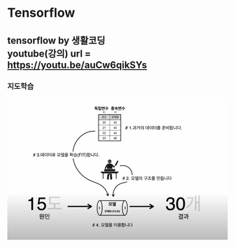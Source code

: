 # Tensorflow
tensorflow by 생활코딩 <br>
youtube(강의) url = https://youtu.be/auCw6qikSYs
-----
### 지도학습
<img src="image/model.png" alt="My Image">
